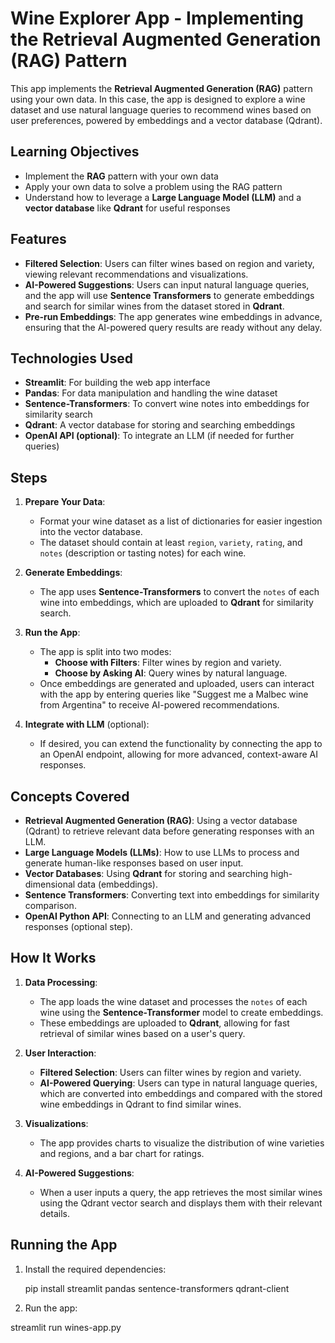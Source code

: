 # Wine Explorer App - Implementing the Retrieval Augmented Generation (RAG) Pattern

This app implements the **Retrieval Augmented Generation (RAG)** pattern using your own data. In this case, the app is designed to explore a wine dataset and use natural language queries to recommend wines based on user preferences, powered by embeddings and a vector database (Qdrant).

## Learning Objectives

- Implement the **RAG** pattern with your own data
- Apply your own data to solve a problem using the RAG pattern
- Understand how to leverage a **Large Language Model (LLM)** and a **vector database** like **Qdrant** for useful responses

## Features

- **Filtered Selection**: Users can filter wines based on region and variety, viewing relevant recommendations and visualizations.
- **AI-Powered Suggestions**: Users can input natural language queries, and the app will use **Sentence Transformers** to generate embeddings and search for similar wines from the dataset stored in **Qdrant**.
- **Pre-run Embeddings**: The app generates wine embeddings in advance, ensuring that the AI-powered query results are ready without any delay.

## Technologies Used

- **Streamlit**: For building the web app interface
- **Pandas**: For data manipulation and handling the wine dataset
- **Sentence-Transformers**: To convert wine notes into embeddings for similarity search
- **Qdrant**: A vector database for storing and searching embeddings
- **OpenAI API (optional)**: To integrate an LLM (if needed for further queries)

## Steps

1. **Prepare Your Data**: 
   - Format your wine dataset as a list of dictionaries for easier ingestion into the vector database.
   - The dataset should contain at least `region`, `variety`, `rating`, and `notes` (description or tasting notes) for each wine.

2. **Generate Embeddings**:
   - The app uses **Sentence-Transformers** to convert the `notes` of each wine into embeddings, which are uploaded to **Qdrant** for similarity search.

3. **Run the App**:
   - The app is split into two modes:
     - **Choose with Filters**: Filter wines by region and variety.
     - **Choose by Asking AI**: Query wines by natural language.
   - Once embeddings are generated and uploaded, users can interact with the app by entering queries like "Suggest me a Malbec wine from Argentina" to receive AI-powered recommendations.

4. **Integrate with LLM** (optional):
   - If desired, you can extend the functionality by connecting the app to an OpenAI endpoint, allowing for more advanced, context-aware AI responses.

## Concepts Covered

- **Retrieval Augmented Generation (RAG)**: Using a vector database (Qdrant) to retrieve relevant data before generating responses with an LLM.
- **Large Language Models (LLMs)**: How to use LLMs to process and generate human-like responses based on user input.
- **Vector Databases**: Using **Qdrant** for storing and searching high-dimensional data (embeddings).
- **Sentence Transformers**: Converting text into embeddings for similarity comparison.
- **OpenAI Python API**: Connecting to an LLM and generating advanced responses (optional step).

## How It Works

1. **Data Processing**:
   - The app loads the wine dataset and processes the `notes` of each wine using the **Sentence-Transformer** model to create embeddings.
   - These embeddings are uploaded to **Qdrant**, allowing for fast retrieval of similar wines based on a user's query.

2. **User Interaction**:
   - **Filtered Selection**: Users can filter wines by region and variety.
   - **AI-Powered Querying**: Users can type in natural language queries, which are converted into embeddings and compared with the stored wine embeddings in Qdrant to find similar wines.

3. **Visualizations**:
   - The app provides charts to visualize the distribution of wine varieties and regions, and a bar chart for ratings.

4. **AI-Powered Suggestions**:
   - When a user inputs a query, the app retrieves the most similar wines using the Qdrant vector search and displays them with their relevant details.

## Running the App

1. Install the required dependencies:

  
   pip install streamlit pandas sentence-transformers qdrant-client
   
2. Run the app:


streamlit run wines-app.py
